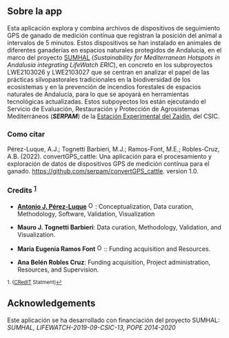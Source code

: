 ## Sobre la app

Esta aplicación explora y combina archivos de dispositivos de seguimiento GPS de ganado de medición contínua que registran la posición del animal a intervalos de 5 minutos. Estos dispositivos se han instalado en animales de diferentes ganaderías en espacios naturales protegidos de Andalucía, en el marco del proyecto [SUMHAL](https://lifewatcheric-sumhal.csic.es/) (*Sustainability for Mediterranean Hotspots in Andalusia integrating LifeWatch ERIC*), en concreto en los subproyectos LWE2103026 y LWE2103027 que se centran en analizar el papel de las prácticas silvopastorales tradicionales en la biodiversidad de los ecosistemas y en la prevención de incendios forestales de espacios naturales de Andalucía, para lo que se apoyará en herramientas tecnológicas actualizadas. Estos subpoyectos los están ejecutando el Servicio de Evaluación, Restauración y Protección de Agrosistemas Mediterráneos (***SERPAM***) de la [Estación Experimental del Zaidin](https://www.eez.csic.es/), del CSIC. 

### Como citar 

Pérez-Luque, A.J.; Tognetti Barbieri, M.J.; Ramos-Font, M.E.; Robles-Cruz, A.B. (2022). convertGPS_cattle: Una aplicación para el procesamiento y exploración de datos de dispositivos GPS de medición contínua para el ganado. https://github.com/serpam/convertGPS_cattle. version 1.0. 

### Credits <sup><a href="#fn1" id="ref1">1</a></sup>

-   [**Antonio J. Pérez-Luque**](https://github.com/ajpelu) <a href="https://orcid.org/0000-0002-1747-0469" target="orcid.widget"> <img src="https://info.orcid.org/wp-content/uploads/2019/11/orcid_16x16.png" alt="ORCID logo" width="16" height="16"/></a>: Conceptualization, Data curation, Methodology, Software, Validation, Visualization

-   **Mauro J. Tognetti Barbieri**: Data curation, Methodology, Validation, and Visualization.

-   **Maria Eugenia Ramos Font** <a href="https://orcid.org/0000-0002-4888-0401" target="orcid.widget"> <img src="https://info.orcid.org/wp-content/uploads/2019/11/orcid_16x16.png" alt="ORCID logo" width="16" height="16"/></a>:: Funding acquisition and Resources.

-   **Ana Belén Robles Cruz**: Funding acquisition, Project administration, Resources, and Supervision.


<sup id="fn1">1. ([CRedIT](https://credit.niso.org/) Statment)<a href="#ref1" title="Jump back to footnote 1 in the text.">↩</a></sup>

## Acknowledgements 
Este aplicación se ha desarrollado con financiación del proyecto SUMHAL: *SUMHAL, LIFEWATCH-2019-09-CSIC-13, POPE 2014-2020* 

